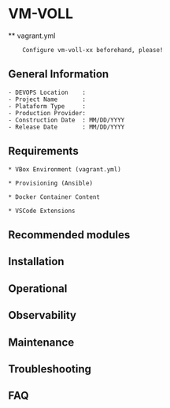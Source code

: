 # VM-VOLL 

   ** vagrant.yml

        Configure vm-voll-xx beforehand, please!


## General Information

    - DEVOPS Location    :
    - Project Name       :
    - Plataform Type     :
    - Production Provider:
    - Construction Date  : MM/DD/YYYY
    - Release Date       : MM/DD/YYYY


## Requirements 

    * VBox Environment (vagrant.yml)

    * Provisioning (Ansible)

    * Docker Container Content

    * VSCode Extensions


## Recommended modules


## Installation 


## Operational 


## Observability


## Maintenance


## Troubleshooting


## FAQ
